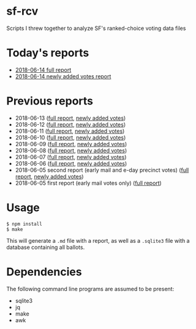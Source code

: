 # sf-rcv
Scripts I threw together to analyze SF's ranked-choice voting data files

# Today's reports
- [2018-06-14 full report](20180614_report.md)
- [2018-06-14 newly added votes report](20180614_deltareport.md)

# Previous reports
- 2018-06-13 ([full report](20180613_report.md), [newly added votes](20180613_deltareport.md))
- 2018-06-12 ([full report](20180612_report.md), [newly added votes](20180612_deltareport.md))
- 2018-06-11 ([full report](20180611_report.md), [newly added votes](20180611_deltareport.md))
- 2018-06-10 ([full report](20180610_report.md), [newly added votes](20180610_deltareport.md))
- 2018-06-09 ([full report](20180609_report.md), [newly added votes](20180609_deltareport.md))
- 2018-06-08 ([full report](20180608_report.md), [newly added votes](20180608_deltareport.md))
- 2018-06-07 ([full report](20180607_report.md), [newly added votes](20180607_deltareport.md))
- 2018-06-06 ([full report](20180606_report.md), [newly added votes](20180606_deltareport.md))
- 2018-06-05 second report (early mail and e-day precinct votes) ([full report](20180605_4_report.md), [newly added votes](20180605_4_deltareport.md))
- 2018-06-05 first report (early mail votes only) ([full report](20180605_1_report.md))

# Usage

```
$ npm install
$ make
```

This will generate a `.md` file with a report, as well as a `.sqlite3` file
with a database containing all ballots.

# Dependencies

The following command line programs are assumed to be present:
- sqlite3
- jq
- make
- awk

